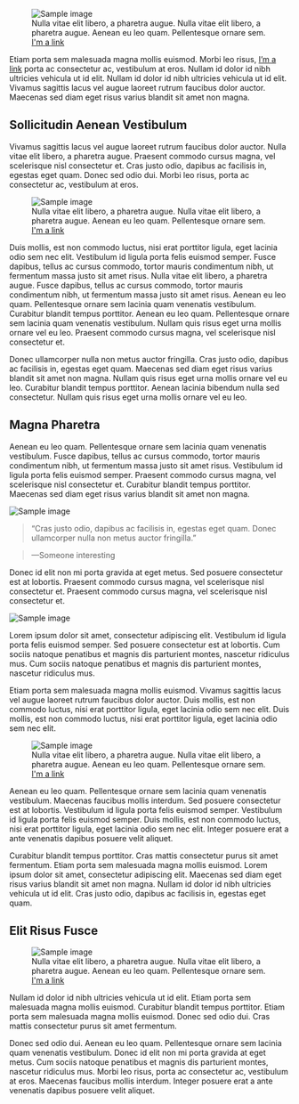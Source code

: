 <figure>
  <img src="http://farm6.staticflickr.com/5325/9093313309_b977c1737e_b.jpg" alt="Sample image">
  <figcaption>Nulla vitae elit libero, a pharetra augue. Nulla vitae elit libero, a pharetra augue. Aenean eu leo quam. Pellentesque ornare sem. <a href="http://rosshj.com/">I'm a link</a></figcaption>
</figure>

Etiam porta sem malesuada magna mollis euismod. Morbi leo risus, [I’m a link](http://rosshj.com/) porta ac consectetur ac, vestibulum at eros. Nullam id dolor id nibh ultricies vehicula ut id elit. Nullam id dolor id nibh ultricies vehicula ut id elit. Vivamus sagittis lacus vel augue laoreet rutrum faucibus dolor auctor. Maecenas sed diam eget risus varius blandit sit amet non magna.

## Sollicitudin Aenean Vestibulum

Vivamus sagittis lacus vel augue laoreet rutrum faucibus dolor auctor. Nulla vitae elit libero, a pharetra augue. Praesent commodo cursus magna, vel scelerisque nisl consectetur et. Cras justo odio, dapibus ac facilisis in, egestas eget quam. Donec sed odio dui. Morbi leo risus, porta ac consectetur ac, vestibulum at eros.

<figure class="right">
  <img src="http://farm8.staticflickr.com/7303/9093393921_c71fcb218c_b.jpg" alt="Sample image">
  <figcaption>Nulla vitae elit libero, a pharetra augue. Nulla vitae elit libero, a pharetra augue. Aenean eu leo quam. Pellentesque ornare sem. <a href="http://rosshj.com/">I'm a link</a></figcaption>
</figure>

Duis mollis, est non commodo luctus, nisi erat porttitor ligula, eget lacinia odio sem nec elit. Vestibulum id ligula porta felis euismod semper. Fusce dapibus, tellus ac cursus commodo, tortor mauris condimentum nibh, ut fermentum massa justo sit amet risus. Nulla vitae elit libero, a pharetra augue. Fusce dapibus, tellus ac cursus commodo, tortor mauris condimentum nibh, ut fermentum massa justo sit amet risus. Aenean eu leo quam. Pellentesque ornare sem lacinia quam venenatis vestibulum. Curabitur blandit tempus porttitor. Aenean eu leo quam. Pellentesque ornare sem lacinia quam venenatis vestibulum. Nullam quis risus eget urna mollis ornare vel eu leo. Praesent commodo cursus magna, vel scelerisque nisl consectetur et.

Donec ullamcorper nulla non metus auctor fringilla. Cras justo odio, dapibus ac facilisis in, egestas eget quam. Maecenas sed diam eget risus varius blandit sit amet non magna. Nullam quis risus eget urna mollis ornare vel eu leo. Curabitur blandit tempus porttitor. Aenean lacinia bibendum nulla sed consectetur. Nullam quis risus eget urna mollis ornare vel eu leo.

## Magna Pharetra

Aenean eu leo quam. Pellentesque ornare sem lacinia quam venenatis vestibulum. Fusce dapibus, tellus ac cursus commodo, tortor mauris condimentum nibh, ut fermentum massa justo sit amet risus. Vestibulum id ligula porta felis euismod semper. Praesent commodo cursus magna, vel scelerisque nisl consectetur et. Curabitur blandit tempus porttitor. Maecenas sed diam eget risus varius blandit sit amet non magna.

![Sample image](http://farm3.staticflickr.com/2884/9093365945_460abbf239_b.jpg)

> “Cras justo odio, dapibus ac facilisis in, egestas eget quam. Donec ullamcorper nulla non metus auctor fringilla.”

> —Someone interesting

Donec id elit non mi porta gravida at eget metus. Sed posuere consectetur est at lobortis. Praesent commodo cursus magna, vel scelerisque nisl consectetur et. Praesent commodo cursus magna, vel scelerisque nisl consectetur et.

<img src="http://farm4.staticflickr.com/3708/9093384875_9d8817de9f_b.jpg" alt="Sample image" class="left">

Lorem ipsum dolor sit amet, consectetur adipiscing elit. Vestibulum id ligula porta felis euismod semper. Sed posuere consectetur est at lobortis. Cum sociis natoque penatibus et magnis dis parturient montes, nascetur ridiculus mus. Cum sociis natoque penatibus et magnis dis parturient montes, nascetur ridiculus mus.

Etiam porta sem malesuada magna mollis euismod. Vivamus sagittis lacus vel augue laoreet rutrum faucibus dolor auctor. Duis mollis, est non commodo luctus, nisi erat porttitor ligula, eget lacinia odio sem nec elit. Duis mollis, est non commodo luctus, nisi erat porttitor ligula, eget lacinia odio sem nec elit.

<figure class="right">
  <img src="http://farm8.staticflickr.com/7316/9095545658_02ff0e4c0f_b.jpg" alt="Sample image">
  <figcaption>Nulla vitae elit libero, a pharetra augue. Nulla vitae elit libero, a pharetra augue. Aenean eu leo quam. Pellentesque ornare sem. <a href="http://rosshj.com/">I'm a link</a></figcaption>
</figure>

Aenean eu leo quam. Pellentesque ornare sem lacinia quam venenatis vestibulum. Maecenas faucibus mollis interdum. Sed posuere consectetur est at lobortis. Vestibulum id ligula porta felis euismod semper. Vestibulum id ligula porta felis euismod semper. Duis mollis, est non commodo luctus, nisi erat porttitor ligula, eget lacinia odio sem nec elit. Integer posuere erat a ante venenatis dapibus posuere velit aliquet.

Curabitur blandit tempus porttitor. Cras mattis consectetur purus sit amet fermentum. Etiam porta sem malesuada magna mollis euismod. Lorem ipsum dolor sit amet, consectetur adipiscing elit. Maecenas sed diam eget risus varius blandit sit amet non magna. Nullam id dolor id nibh ultricies vehicula ut id elit. Cras justo odio, dapibus ac facilisis in, egestas eget quam.

## Elit Risus Fusce

<figure>
  <img src="http://farm6.staticflickr.com/5462/9095584074_b18489798b_b.jpg" alt="Sample image">
  <figcaption>Nulla vitae elit libero, a pharetra augue. Nulla vitae elit libero, a pharetra augue. Aenean eu leo quam. Pellentesque ornare sem. <a href="http://rosshj.com/">I'm a link</a></figcaption>
</figure>

Nullam id dolor id nibh ultricies vehicula ut id elit. Etiam porta sem malesuada magna mollis euismod. Curabitur blandit tempus porttitor. Etiam porta sem malesuada magna mollis euismod. Donec sed odio dui. Cras mattis consectetur purus sit amet fermentum.

Donec sed odio dui. Aenean eu leo quam. Pellentesque ornare sem lacinia quam venenatis vestibulum. Donec id elit non mi porta gravida at eget metus. Cum sociis natoque penatibus et magnis dis parturient montes, nascetur ridiculus mus. Morbi leo risus, porta ac consectetur ac, vestibulum at eros. Maecenas faucibus mollis interdum. Integer posuere erat a ante venenatis dapibus posuere velit aliquet.
